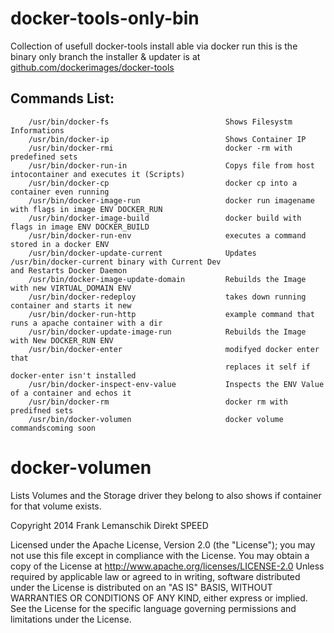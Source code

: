 docker-tools-only-bin
============
Collection of usefull docker-tools install able via docker run this is the binary only branch the installer & updater is at [github.com/dockerimages/docker-tools](https://github.com/dockerimages/docker-tools/)


## Commands List:

        /usr/bin/docker-fs                          Shows Filesystm Informations
        /usr/bin/docker-ip                          Shows Container IP
        /usr/bin/docker-rmi                         docker -rm with predefined sets
        /usr/bin/docker-run-in                      Copys file from host intocontainer and executes it (Scripts)
        /usr/bin/docker-cp	                        docker cp into a container even running
        /usr/bin/docker-image-run		            docker run imagename with flags in image ENV DOCKER_RUN
        /usr/bin/docker-image-build                 docker build with flags in image ENV DOCKER_BUILD
        /usr/bin/docker-run-env                     executes a command stored in a docker ENV
        /usr/bin/docker-update-current              Updates /usr/bin/docker-current binary with Current Dev                                                                  and Restarts Docker Daemon
        /usr/bin/docker-image-update-domain	        Rebuilds the Image with new VIRTUAL_DOMAIN ENV
        /usr/bin/docker-redeploy                    takes down running container and starts it new
        /usr/bin/docker-run-http                    example command that runs a apache container with a dir
        /usr/bin/docker-update-image-run            Rebuilds the Image with New DOCKER_RUN ENV
        /usr/bin/docker-enter	                    modifyed docker enter that 
                                                    replaces it self if docker-enter isn't installed
        /usr/bin/docker-inspect-env-value	        Inspects the ENV Value of a container and echos it
        /usr/bin/docker-rm	                        docker rm with predifned sets
        /usr/bin/docker-volumen                     docker volume commandscoming soon

# docker-volumen
Lists Volumes and the Storage driver they belong to also shows if container for that volume exists.

 Copyright 2014 Frank Lemanschik Direkt SPEED 

 Licensed under the Apache License, Version 2.0 (the "License");
 you may not use this file except in compliance with the License.
 You may obtain a copy of the License at
 http://www.apache.org/licenses/LICENSE-2.0
 Unless required by applicable law or agreed to in writing, software
 distributed under the License is distributed on an "AS IS" BASIS,
 WITHOUT WARRANTIES OR CONDITIONS OF ANY KIND, either express or implied.
 See the License for the specific language governing permissions and
 limitations under the License.

